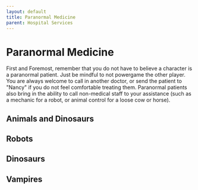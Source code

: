 ```yaml
---
layout: default
title: Paranormal Medicine
parent: Hospital Services
---
```


# Paranormal Medicine

First and Foremost, remember that you do not have to believe a character is a paranormal patient. Just be mindful to not powergame the other player. You are always welcome to call in another doctor, or send the patient to "Nancy" if you do not feel comfortable treating them. Paranormal patients also bring in the ability to call non-medical staff to your assistance (such as a mechanic for a robot, or animal control for a loose cow or horse). 

## Animals and Dinosaurs

## Robots

## Dinosaurs

## Vampires